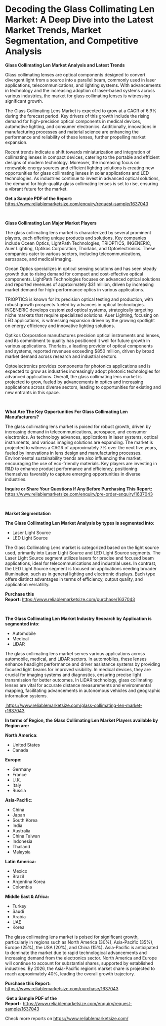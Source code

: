 <p><h1>Decoding the Glass Collimating Len Market: A Deep Dive into the Latest Market Trends, Market Segmentation, and Competitive Analysis</h1></p><p><strong>Glass Collimating Len Market Analysis and Latest Trends</strong></p>
<p><p>Glass collimating lenses are optical components designed to convert divergent light from a source into a parallel beam, commonly used in laser applications, telecommunications, and lighting systems. With advancements in technology and the increasing adoption of laser-based systems across various industries, the market for glass collimating lenses is witnessing significant growth.</p><p>The Glass Collimating Lens Market is expected to grow at a CAGR of 6.9% during the forecast period. Key drivers of this growth include the rising demand for high-precision optical components in medical devices, automotive lighting, and consumer electronics. Additionally, innovations in manufacturing processes and material science are enhancing the performance and reliability of these lenses, further propelling market expansion.</p><p>Recent trends indicate a shift towards miniaturization and integration of collimating lenses in compact devices, catering to the portable and efficient designs of modern technology. Moreover, the increasing focus on renewable energy sources and efficient lighting solutions is creating new opportunities for glass collimating lenses in solar applications and LED technologies. As industries continue to invest in advanced optical solutions, the demand for high-quality glass collimating lenses is set to rise, ensuring a vibrant future for the market.</p></p>
<p><strong>Get a Sample PDF of the Report:&nbsp;</strong> <a href="https://www.reliablemarketsize.com/enquiry/request-sample/1637043?utm_campaign=2439&utm_medium=2&utm_source=Github&utm_content=ia&utm_term=23032025&utm_id=glass-collimating-len">https://www.reliablemarketsize.com/enquiry/request-sample/1637043</a></p>
<p>&nbsp;</p>
<p><strong>Glass Collimating Len Major Market Players</strong></p>
<p><p>The glass collimating lens market is characterized by several prominent players, each offering unique products and solutions. Key companies include Ocean Optics, LightPath Technologies, TRIOPTICS, INGENERIC, Auer Lighting, Optikos Corporation, Thorlabs, and Optoelectronics. These companies cater to various sectors, including telecommunications, aerospace, and medical imaging.</p><p>Ocean Optics specializes in optical sensing solutions and has seen steady growth due to rising demand for compact and cost-effective optical components. LightPath Technologies focuses on advanced optical solutions and reported revenues of approximately $31 million, driven by increasing market demand for high-performance optics in various applications. </p><p>TRIOPTICS is known for its precision optical testing and production, with robust growth prospects fueled by advances in optical technologies. INGENERIC develops customized optical systems, strategically targeting niche markets that require specialized solutions. Auer Lighting, focusing on LED applications, is witnessing expansion driven by the growing spotlight on energy efficiency and innovative lighting solutions.</p><p>Optikos Corporation manufactures precision optical instruments and lenses, and its commitment to quality has positioned it well for future growth in various applications. Thorlabs, a leading provider of optical components and systems, reported revenues exceeding $850 million, driven by broad market demand across research and industrial sectors. </p><p>Optoelectronics provides components for photonics applications and is expected to grow as industries increasingly adopt photonic technologies for advanced applications. Overall, the glass collimating lens market is projected to grow, fueled by advancements in optics and increasing applications across diverse sectors, leading to opportunities for existing and new entrants in this space.</p></p>
<p>&nbsp;</p>
<p><strong>What Are The Key Opportunities For Glass Collimating Len Manufacturers?</strong></p>
<p><p>The glass collimating lens market is poised for robust growth, driven by increasing demand in telecommunications, aerospace, and consumer electronics. As technology advances, applications in laser systems, optical instruments, and various imaging solutions are expanding. The market is projected to witness a CAGR of approximately 7% over the next five years, fueled by innovations in lens design and manufacturing processes. Environmental sustainability trends are also influencing the market, encouraging the use of eco-friendly materials. Key players are investing in R&D to enhance product performance and efficiency, positioning themselves favorably to capture emerging opportunities in diverse industries.</p></p>
<p><strong>Inquire or Share Your Questions If Any Before Purchasing This Report:</strong> <a href="https://www.reliablemarketsize.com/enquiry/pre-order-enquiry/1637043?utm_campaign=2439&utm_medium=2&utm_source=Github&utm_content=ia&utm_term=23032025&utm_id=glass-collimating-len">https://www.reliablemarketsize.com/enquiry/pre-order-enquiry/1637043</a></p>
<p>&nbsp;</p>
<p><strong>Market Segmentation</strong></p>
<p><strong>The Glass Collimating Len Market Analysis by types is segmented into:</strong></p>
<p><ul><li>Laser Light Source</li><li>LED Light Source</li></ul></p>
<p><p>The Glass Collimating Lens market is categorized based on the light source used, primarily into Laser Light Source and LED Light Source segments. The Laser Light Source segment utilizes lasers for precise and focused beam applications, ideal for telecommunications and industrial uses. In contrast, the LED Light Source segment is focused on applications needing broader illumination, such as in general lighting and electronic displays. Each type offers distinct advantages in terms of efficiency, output quality, and application versatility.</p></p>
<p><strong>Purchase this Report:&nbsp;</strong><a href="https://www.reliablemarketsize.com/purchase/1637043?utm_campaign=2439&utm_medium=2&utm_source=Github&utm_content=ia&utm_term=23032025&utm_id=glass-collimating-len">https://www.reliablemarketsize.com/purchase/1637043</a></p>
<p>&nbsp;</p>
<p><strong>The Glass Collimating Len Market Industry Research by Application is segmented into:</strong></p>
<p><ul><li>Automobile</li><li>Medical</li><li>LiDAR</li></ul></p>
<p><p>The glass collimating lens market serves various applications across automobile, medical, and LiDAR sectors. In automobiles, these lenses enhance headlight performance and driver assistance systems by providing focused light beams for improved visibility. In medical devices, they are crucial for imaging systems and diagnostics, ensuring precise light transmission for better outcomes. In LiDAR technology, glass collimating lenses are vital for accurate distance measurements and environmental mapping, facilitating advancements in autonomous vehicles and geographic information systems.</p></p>
<p><a href="https://www.reliablemarketsize.com/glass-collimating-len-market-r1637043?utm_campaign=2439&utm_medium=2&utm_source=Github&utm_content=ia&utm_term=23032025&utm_id=glass-collimating-len">&nbsp;https://www.reliablemarketsize.com/glass-collimating-len-market-r1637043</a></p>
<p><strong>In terms of Region, the Glass Collimating Len Market Players available by Region are:</strong></p>
<p>
    <p> <strong> North America: </strong>
        <ul>
            <li>United States</li>
            <li>Canada</li>
        </ul>
        </p> 
    <p> <strong> Europe: </strong>
        <ul>
            <li>Germany</li>
            <li>France</li>
            <li>U.K.</li>
            <li>Italy</li>
            <li>Russia</li>
        </ul>
        </p> 
    <p> <strong> Asia-Pacific: </strong>
        <ul>
            <li>China</li>
            <li>Japan</li>
            <li>South Korea</li>
            <li>India</li>
            <li>Australia</li>
            <li>China Taiwan</li>
            <li>Indonesia</li>
            <li>Thailand</li>
            <li>Malaysia</li>
        </ul>
        </p> 
    <p> <strong> Latin America: </strong>
        <ul>
            <li>Mexico</li>
            <li>Brazil</li>
            <li>Argentina Korea</li>
            <li>Colombia</li>
        </ul>
        </p> 
    <p> <strong> Middle East & Africa: </strong>
        <ul>
            <li>Turkey</li>
            <li>Saudi</li>
            <li>Arabia</li>
            <li>UAE</li>
            <li>Korea</li>
        </ul>
    </p>
    </p>
<p><p>The glass collimating lens market is poised for significant growth, particularly in regions such as North America (30%), Asia-Pacific (35%), Europe (25%), the USA (20%), and China (15%). Asia-Pacific is anticipated to dominate the market due to rapid technological advancements and increasing demand from the electronics sector. North America and Europe will continue to account for substantial shares, supported by established industries. By 2026, the Asia-Pacific region’s market share is projected to reach approximately 40%, leading the overall growth trajectory.</p></p>
<p><strong>Purchase this Report: </strong><a href="https://www.reliablemarketsize.com/purchase/1637043?utm_campaign=2439&utm_medium=2&utm_source=Github&utm_content=ia&utm_term=23032025&utm_id=glass-collimating-len">https://www.reliablemarketsize.com/purchase/1637043</a></p>
<p>&nbsp;<strong>Get a Sample PDF of the Report:&nbsp;&nbsp;</strong><a href="https://www.reliablemarketsize.com/enquiry/request-sample/1637043?utm_campaign=2439&utm_medium=2&utm_source=Github&utm_content=ia&utm_term=23032025&utm_id=glass-collimating-len">https://www.reliablemarketsize.com/enquiry/request-sample/1637043</a></p>
<p><strong></strong></p>
<p>Check more reports on <a href="https://www.reliablemarketsize.com/?utm_campaign=2439&utm_medium=2&utm_source=Github&utm_content=ia&utm_term=23032025&utm_id=glass-collimating-len">https://www.reliablemarketsize.com/</a></p>
